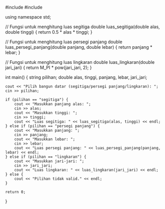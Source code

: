 #include <iostream>
#include <cmath>

using namespace std;

// Fungsi untuk menghitung luas segitiga
double luas_segitiga(double alas, double tinggi) {
    return 0.5 * alas * tinggi;
}

// Fungsi untuk menghitung luas persegi panjang
double luas_persegi_panjang(double panjang, double lebar) {
    return panjang * lebar;
}

// Fungsi untuk menghitung luas lingkaran
double luas_lingkaran(double jari_jari) {
    return M_PI * pow(jari_jari, 2);
}

int main() {
    string pilihan;
    double alas, tinggi, panjang, lebar, jari_jari;

    cout << "Pilih bangun datar (segitiga/persegi panjang/lingkaran): ";
    cin >> pilihan;

    if (pilihan == "segitiga") {
        cout << "Masukkan panjang alas: ";
        cin >> alas;
        cout << "Masukkan tinggi: ";
        cin >> tinggi;
        cout << "Luas segitiga: " << luas_segitiga(alas, tinggi) << endl;
    } else if (pilihan == "persegi panjang") {
        cout << "Masukkan panjang: ";
        cin >> panjang;
        cout << "Masukkan lebar: ";
        cin >> lebar;
        cout << "Luas persegi panjang: " << luas_persegi_panjang(panjang, lebar) << endl;
    } else if (pilihan == "lingkaran") {
        cout << "Masukkan jari-jari: ";
        cin >> jari_jari;
        cout << "Luas lingkaran: " << luas_lingkaran(jari_jari) << endl;
    } else {
        cout << "Pilihan tidak valid." << endl;
    }

    return 0;
}
